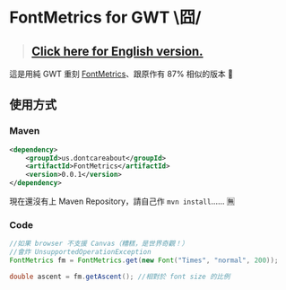 FontMetrics for GWT  \囧/
=========================

> ## [Click here for English version.](README_en.md) ##


這是用純 GWT 重刻 [FontMetrics]、跟原作有 87% 相似的版本 :dancer:

[FontMetrics]: https://github.com/soulwire/FontMetrics


使用方式
--------

### Maven ###

```XML
<dependency>
	<groupId>us.dontcareabout</groupId>
	<artifactId>FontMetrics</artifactId>
	<version>0.0.1</version>
</dependency>
```

現在還沒有上 Maven Repository，請自己作 `mvn install`...... :u7121:


### Code ###

```Java
//如果 browser 不支援 Canvas（糟糕，是世界奇觀！）
//會炸 UnsupportedOperationException
FontMetrics fm = FontMetrics.get(new Font("Times", "normal", 200));

double ascent = fm.getAscent();	//相對於 font size 的比例
```
